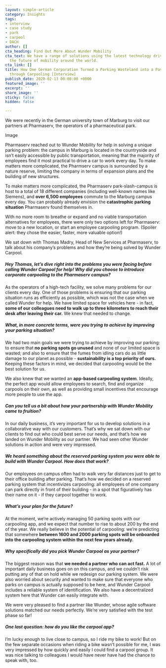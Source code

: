 ```yaml
---
layout: simple-article
category: Insights
tags:
- interview
- case study
- park
- carpool
- DACH
author: []
cta_heading: Find Out More About Wunder Mobility
cta_text: We have a range of solutions using the latest technology driving forward
  the future of mobility around the world.
cta_link: []
title: How One German Corporation Turned a Parking Wasteland into a Paved Paradise
  through Carpooling [Interview]
publish_date: 2020-02-13 00:00:00 +0000
featured_image: ''
excerpt: ''
share_image: ''
sticky: false
hidden: false

---
```

We were recently in the German university town of Marburg to visit our partners at Pharmaserv, the operators of a pharmaceutical park.

Image

Pharmaserv reached out to Wunder Mobility for help in solving a unique parking problem: the campus in Marburg is located in the countryside and isn’t easily accessible by public transportation, meaning that the majority of employees find it most practical to drive a car to work every day. To make matters more complicated, the Pharmserv campus is surrounded by a nature reserve, limiting the company in terms of expansion plans and the building of new structures.

To make matters more complicated, the Pharmaserv park-slash-campus is host to a total of 18 different companies (including well-known names like Siemens), and **over 6,500 employees** commute to the Marburg campus every day. You can probably already envision the **catastrophic parking situation** Pharmaserv found themselves in.

With no more room to breathe or expand and no viable transportation alternatives for employees, there were only two options left for Pharmaserv: move to a new location, or start an employee carpooling program. (Spoiler alert: they chose the easier, faster, more valuable option!)

  
We sat down with Thomas Madry, Head of New Services at Pharmaserv, to talk about his company’s problems and how they’re being solved by Wunder Carpool.

##### Hey Thomas, let’s dive right into the problems you were facing before calling Wunder Carpool for help! Why did you choose to introduce corporate carpooling to the Pharmaserv campus?

As the operators of a high-tech facility, we solve many problems for our clients every day. One of those problems is ensuring that our parking situation runs as efficiently as possible, which was not the case when we called Wunder for help. We have limited space for vehicles here - in fact, **some of our colleagues need to walk up to three kilometers to reach their desk after leaving their car.** We knew that needed to change.

##### What, in more concrete terms, were you trying to achieve by improving your parking situation?

We had two main goals we were trying to achieve by improving our parking: to ensure that **no parking spots go unused** and none of our limited space is wasted; and also to ensure that the fumes from idling cars do as little damage to our planet as possible - **sustainability is a top priority of ours.** Keeping these factors in mind, we decided that carpooling would be the best solution for us.

We also knew that we wanted an **app-based carpooling system**. Ideally, the perfect app would allow employees to search, find and organize carpools on their own, as well as providing small incentives that encourage more people to use the app.

##### Can you tell us a bit about how your partnership with Wunder Mobility came to fruition?

In our daily business, it’s very important for us to develop solutions in a collaborative way with our customers. That’s why we sat down with our clients to find out who could best serve our needs, and that’s how we landed on Wunder Mobility as our partner. We had seen other Wunder solutions in action and were very impressed.

##### We heard something about the reserved parking system you were able to build with Wunder Carpool. How does that work?

Our employees on campus often had to walk very far distances just to get to their office building after parking. That’s how we decided on a reserved parking system that incentivizes carpooling: all employees of one company can park directly in front of their building - in a spot that figuratively has their name on it - if they carpool together to work.

##### What’s your plan for the future?

At the moment, we’re actively managing 50 parking spots with our carpooling app, and we expect that number to rise to about 200 by the end of the year. We really believe in the potential of carpooling: we’re predicting that somewhere **between 1600 and 2000 parking spots will be onboarded into the carpooling system within the next few years already.**

##### Why specifically did you pick Wunder Carpool as your partner?

The biggest reason was that **we needed a partner who can act fast.** A lot of important daily business goes on on this campus, and we couldn’t risk putting any of that on hold while we redesign our parking system. We were also worried about security and wanted to make sure that everyone who parks on campus is actually supposed to be here, and Wunder Carpool includes a reliable system of identification. We also have a decentralized system here that Wunder can easily integrate with.

We were very pleased to find a partner like Wunder, whose agile software solutions matched our needs perfectly. We’re very satisfied with the test phase so far!

##### One last question: how do _you_ like the carpool app?

I’m lucky enough to live close to campus, so I ride my bike to work! But on the few separate occasions when riding a bike wasn’t possible for me, I was very impressed by how quickly and easily I could find a carpool group. It was nice talking to colleagues I would have never have had the chance to speak with, too.